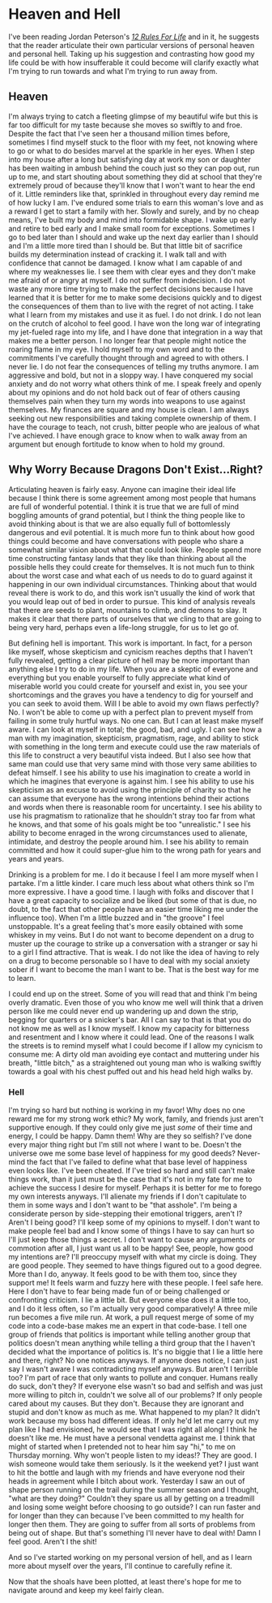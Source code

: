 # Heaven and Hell
I've been reading Jordan Peterson's *[12 Rules For Life](https://www.amazon.com/12-Rules-Life-Antidote-Chaos/dp/0345816021)* and in it, he suggests that the reader articulate their own particular versions of personal heaven and personal hell. Taking up his suggestion and contrasting how good my life could be with how insufferable it could become will clarify exactly what I'm trying to run towards and what I'm trying to run away from.

## Heaven
I'm always trying to catch a fleeting glimpse of my beautiful wife but this is far too difficult for my taste because she moves so swiftly to and froe. Despite the fact that I've seen her a thousand million times before, sometimes I find myself stuck to the floor with my feet, not knowing where to go or what to do besides marvel at the sparkle in her eyes. When I step into my house after a long but satisfying day at work my son or daughter has been waiting in ambush behind the couch just so they can pop out, run up to me, and start shouting about something they did at school that they're extremely proud of because they'll know that I won't want to hear the end of it. Little reminders like that, sprinkled in throughout every day remind me of how lucky I am. I've endured some trials to earn this woman's love and as a reward I get to start a family with her. Slowly and surely, and by no cheap means, I've built my body and mind into formidable shape. I wake up early and retire to bed early and I make small room for exceptions. Sometimes I go to bed later than I should and wake up the next day earlier than I should and I'm a little more tired than I should be. But that little bit of sacrifice builds my determination instead of cracking it. I walk tall and with confidence that cannot be damaged. I know what I am capable of and where my weaknesses lie. I see them with clear eyes and they don't make me afraid of or angry at myself. I do not suffer from indecision. I do not waste any more time trying to make the perfect decisions because I have learned that it is better for me to make some decisions quickly and to digest the consequences of them than to live with the regret of not acting. I take what I learn from my mistakes and use it as fuel. I do not drink. I do not lean on the crutch of alcohol to feel good. I have won the long war of integrating my jet-fueled rage into my life, and I have done that integration in a way that makes me a better person. I no longer fear that people might notice the roaring flame in my eye. I hold myself to my own word and to the commitments I've carefully thought through and agreed to with others. I never lie. I do not fear the consequences of telling my truths anymore. I am aggressive and bold, but not in a sloppy way. I have conquered my social anxiety and do not worry what others think of me. I speak freely and openly about my opinions and do not hold back out of fear of others causing themselves pain when they turn my words into weapons to use against themselves. My finances are square and my house is clean. I am always seeking out new responsibilities and taking complete ownership of them. I have the courage to teach, not crush, bitter people who are jealous of what I've achieved. I have enough grace to know when to walk away from an argument but enough fortitude to know when to hold my ground.

## Why Worry Because Dragons Don't Exist...Right?
Articulating heaven is fairly easy. Anyone can imagine their ideal life because I think there is some agreement among most people that humans are full of wonderful potential. I think it is true that we are full of mind boggling amounts of grand potential, but I think the thing people like to avoid thinking about is that we are also equally full of bottomlessly dangerous and evil potential. It is much more fun to think about how good things could become and have conversations with people who share a somewhat similar vision about what that could look like. People spend more time constructing fantasy lands that they like than thinking about all the possible hells they could create for themselves. It is not much fun to think about the worst case and what each of us needs to do to guard against it happening in our own individual circumstances. Thinking about that would reveal there is work to do, and this work isn't usually the kind of work that you would leap out of bed in order to pursue. This kind of analysis reveals that there are seeds to plant, mountains to climb, and demons to slay. It makes it clear that there parts of ourselves that we cling to that are going to being very hard, perhaps even a life-long struggle, for us to let go of.

But defining hell is important. This work is important. In fact, for a person like myself, whose skepticism and cynicism reaches depths that I haven't fully revealed, getting a clear picture of hell may be more important than anything else I try to do in my life. When you are a skeptic of everyone and everything but you enable yourself to fully appreciate what kind of miserable world you could create for yourself and exist in, you see your shortcomings and the graves you have a tendency to dig for yourself and you can seek to avoid them. Will I be able to avoid my own flaws perfectly? No. I won't be able to come up with a perfect plan to prevent myself from failing in some truly hurtful ways. No one can. But I can at least make myself aware. I can look at myself in total; the good, bad, and ugly. I can see how a man with my imagination, skepticism, pragmatism, rage, and ability to stick with something in the long term and execute could use the raw materials of this life to construct a very beautiful vista indeed. But I also see how that same man could use that very same mind with those very same abilities to defeat himself. I see his ability to use his imagination to create a world in which he imagines that everyone is against him. I see his ability to use his skepticism as an excuse to avoid using the principle of charity so that he can assume that everyone has the wrong intentions behind their actions and words when there is reasonable room for uncertainty. I see his ability to use his pragmatism to rationalize that he shouldn't stray too far from what he knows, and that some of his goals might be too "unrealistic." I see his ability to become enraged in the wrong circumstances used to alienate, intimidate, and destroy the people around him. I see his ability to remain committed and how it could super-glue him to the wrong path for years and years and years.

Drinking is a problem for me. I do it because I feel I am more myself when I partake. I'm a little kinder. I care much less about what others think so I'm more expressive. I have a good time. I laugh with folks and discover that I have a great capacity to socialize and be liked (but some of that is due, no doubt, to the fact that other people have an easier time liking me under the influence too). When I'm a little buzzed and in "the groove" I feel unstoppable. It's a great feeling that's more easily obtained with some whiskey in my veins. But I do not want to become dependent on a drug to muster up the courage to strike up a conversation with a stranger or say hi to a girl I find attractive. That is weak. I do not like the idea of having to rely on a drug to become personable so I have to deal with my social anxiety sober if I want to become the man I want to be. That is the best way for me to learn.

I could end up on the street. Some of you will read that and think I'm being overly dramatic. Even those of you who know me well will think that a driven person like me could never end up wandering up and down the strip, begging for quarters or a snicker's bar. All I can say to that is that you do not know me as well as I know myself. I know my capacity for bitterness and resentment and I know where it could lead. One of the reasons I walk the streets is to remind myself what I could become if I allow my cynicism to consume me: A dirty old man avoiding eye contact and muttering under his breath, "little bitch," as a straightened out young man who is walking swiftly towards a goal with his chest puffed out and his head held high walks by.

### Hell
I'm trying so hard but nothing is working in my favor! Why does no one reward me for my strong work ethic? My work, family, and friends just aren't supportive enough. If they could only give me just *some* of their time and energy, I could be happy. Damn them! Why are they so selfish? I've done every major thing right but I'm still not where I want to be. Doesn't the universe owe me some base level of happiness for my good deeds? Never-mind the fact that I've failed to define what that base level of happiness even looks like. I've been cheated. If I've tried so hard and still can't make things work, than it just must be the case that it's not in my fate for me to achieve the success I desire for myself. Perhaps it is better for me to forego my own interests anyways. I'll alienate my friends if I don't capitulate to them in some ways and I don't want to be "that asshole". I'm being a considerate person by side-stepping their emotional triggers, aren't I? Aren't I being good? I'll keep some of my opinions to myself. I don't want to make people feel bad and I know some of things I have to say can hurt so I'll just keep those things a secret. I don't want to cause any arguments or commotion after all, I just want us all to be happy! See, people, how good my intentions are? I'll preoccupy myself with what my circle is doing. They are good people. They seemed to have things figured out to a good degree. More than I do, anyway. It feels good to be with them too, since they support me! It feels warm and fuzzy here with these people. I feel safe here. Here I don't have to fear being made fun of or being challenged or confronting criticism. I lie a little bit. But everyone else does it a little too, and I do it less often, so I'm actually very good comparatively! A three mile run becomes a five mile run. At work, a pull request merge of some of my code into a code-base makes me an expert in that code-base. I tell one group of friends that politics is important while telling another group that politics doesn't mean anything while telling a third group that the I haven't decided what the importance of politics is. It's no biggie that I lie a little here and there, right? No one notices anyways. If anyone does notice, I can just say I wasn't aware I was contradicting myself anyways. But aren't I terrible too? I'm part of race that only wants to pollute and conquer. Humans really do suck, don't they? If everyone else wasn't so bad and selfish and was just more willing to pitch in, couldn't we solve all of our problems? If only people cared about my causes. But they don't. Because they are ignorant and stupid and don't know as much as me. What happened to my plan? It didn't work because my boss had different ideas. If only he'd let me carry out my plan like I had envisioned, he would see that I was right all along! I think he doesn't like me. He must have a personal vendetta against me. I think that might of started when I pretended not to hear him say "hi," to me on Thursday morning. Why won't people listen to my ideas!? They are good. I wish someone would take them seriously. Is it the weekend yet? I just want to hit the bottle and laugh with my friends and have everyone nod their heads in agreement while I bitch about work. Yesterday I saw an out of shape person running on the trail during the summer season and I thought, "what are they doing?" Couldn't they spare us all by getting on a treadmill and losing some weight before choosing to go outside? I can run faster and for longer than they can because I've been committed to my health for longer then them. They are going to suffer from all sorts of problems from being out of shape. But that's something I'll never have to deal with! Damn I feel good. Aren't I the shit!

And so I've started working on my personal version of hell, and as I learn more about myself over the years, I'll continue to carefully refine it.

Now that the shoals have been plotted, at least there's hope for me to navigate around and keep my keel fairly clean.
